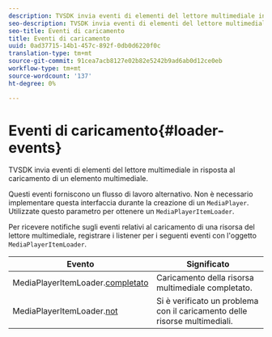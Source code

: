 ```yaml
---
description: TVSDK invia eventi di elementi del lettore multimediale in risposta al caricamento di un elemento multimediale.
seo-description: TVSDK invia eventi di elementi del lettore multimediale in risposta al caricamento di un elemento multimediale.
seo-title: Eventi di caricamento
title: Eventi di caricamento
uuid: 0ad37715-14b1-457c-892f-0db0d6220f0c
translation-type: tm+mt
source-git-commit: 91cea7acb8127e02b82e5242b9ad6ab0d12ce0eb
workflow-type: tm+mt
source-wordcount: '137'
ht-degree: 0%

---
```



# Eventi di caricamento{#loader-events}

TVSDK invia eventi di elementi del lettore multimediale in risposta al caricamento di un elemento multimediale.

Questi eventi forniscono un flusso di lavoro alternativo. Non è necessario implementare questa interfaccia durante la creazione di un `MediaPlayer`. Utilizzate questo parametro per ottenere un `MediaPlayerItemLoader`.

Per ricevere notifiche sugli eventi relativi al caricamento di una risorsa del lettore multimediale, registrare i listener per i seguenti eventi con l&#39;oggetto `MediaPlayerItemLoader`.

| Evento | Significato |
|---|---|
| MediaPlayerItemLoader.[completato](https://help.adobe.com/en_US/primetime/api/psdk/asdoc-dhls_1.4/com/adobe/mediacore/MediaPlayerItemLoader.html#event:completed) | Caricamento della risorsa multimediale completato. |
| MediaPlayerItemLoader.[not](https://help.adobe.com/en_US/primetime/api/psdk/asdoc-dhls_1.4/com/adobe/mediacore/MediaPlayerItemLoader.html#event:failed) | Si è verificato un problema con il caricamento delle risorse multimediali. |